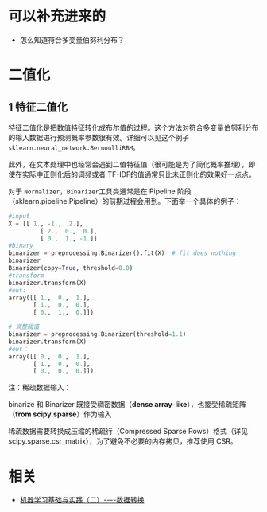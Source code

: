 
# 可以补充进来的

- 怎么知道符合多变量伯努利分布？


# 二值化

## 1 特征二值化

特征二值化是把数值特征转化成布尔值的过程。这个方法对符合多变量伯努利分布的输入数据进行预测概率参数很有效。详细可以见这个例子 `sklearn.neural_network.BernoulliRBM`。

此外，在文本处理中也经常会遇到二值特征值（很可能是为了简化概率推理），即使在实际中正则化后的词频或者 TF-IDF的值通常只比未正则化的效果好一点点。

对于 `Normalizer`，`Binarizer`工具类通常是在 Pipeline 阶段（sklearn.pipeline.Pipeline）的前期过程会用到。下面举一个具体的例子：


```py
#input
X = [[ 1., -1.,  2.],
         [ 2.,  0.,  0.],
         [ 0.,  1., -1.]]
#binary
binarizer = preprocessing.Binarizer().fit(X)  # fit does nothing
binarizer
Binarizer(copy=True, threshold=0.0)
#transform
binarizer.transform(X)
#out:
array([[ 1.,  0.,  1.],
       [ 1.,  0.,  0.],
       [ 0.,  1.,  0.]])

# 调整阈值
binarizer = preprocessing.Binarizer(threshold=1.1)
binarizer.transform(X)
#out：
array([[ 0.,  0.,  1.],
       [ 1.,  0.,  0.],
       [ 0.,  0.,  0.]])
```


注：稀疏数据输入：

binarize 和 Binarizer 既接受稠密数据（**dense array-like**），也接受稀疏矩阵（**from scipy.sparse**）作为输入

稀疏数据需要转换成压缩的稀疏行（Compressed Sparse Rows）格式（详见 scipy.sparse.csr_matrix），为了避免不必要的内存拷贝，推荐使用 CSR。



# 相关

- [机器学习基础与实践（二）----数据转换](https://www.cnblogs.com/charlotte77/p/5622325.html)
